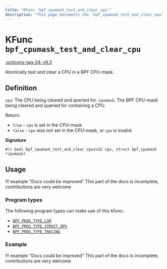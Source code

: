 ```yaml
---
title: "KFunc 'bpf_cpumask_test_and_clear_cpu'"
description: "This page documents the 'bpf_cpumask_test_and_clear_cpu' eBPF kfunc, including its definition, usage, program types that can use it, and examples."
---
```

# KFunc `bpf_cpumask_test_and_clear_cpu`

<!-- [FEATURE_TAG](bpf_cpumask_test_and_clear_cpu) -->
[:octicons-tag-24: v6.3](https://github.com/torvalds/linux/commit/516f4d3397c9e90f4da04f59986c856016269aa1)
<!-- [/FEATURE_TAG] -->

Atomically test and clear a CPU in a BPF CPU-mask.

## Definition

`cpu`: The CPU being cleared and queried for.
`cpumask`: The BPF CPU-mask being cleared and queried for containing a CPU.

Return:
* `true`  - `cpu` is set in the CPU-mask
* `false` - `cpu` was not set in the CPU-mask, or `cpu` is invalid.

**Signature**

<!-- [KFUNC_DEF] -->
`#!c bool bpf_cpumask_test_and_clear_cpu(u32 cpu, struct bpf_cpumask *cpumask)`
<!-- [/KFUNC_DEF] -->

## Usage

!!! example "Docs could be improved"
    This part of the docs is incomplete, contributions are very welcome

### Program types

The following program types can make use of this kfunc:

<!-- [KFUNC_PROG_REF] -->
- [`BPF_PROG_TYPE_LSM`](../program-type/BPF_PROG_TYPE_LSM.md)
- [`BPF_PROG_TYPE_STRUCT_OPS`](../program-type/BPF_PROG_TYPE_STRUCT_OPS.md)
- [`BPF_PROG_TYPE_TRACING`](../program-type/BPF_PROG_TYPE_TRACING.md)
<!-- [/KFUNC_PROG_REF] -->

### Example

!!! example "Docs could be improved"
    This part of the docs is incomplete, contributions are very welcome

